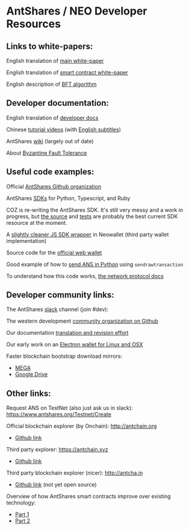 # AntShares / NEO Developer Resources
 
## Links to white-papers:
English translation of [main white-paper](http://docs.antshares.org/en-us/white-paper.html)

English translation of [smart contract white-paper](http://docs.antshares.org/en-us/sc/white-paper.html)

English description of [BFT algorithm](https://www.antshares.org/Files/A8A0E2.pdf)
 
## Developer documentation:
English translation of [developer docs](http://docs.antshares.org/en-us/index.html)

Chinese [tutorial videos](https://www.antshares.org/School) (with [English subtitles](https://www.youtube.com/playlist?list=PLH5FKiukNRU5SHWk9L6qPwRhMeHsiKL2T))

AntShares [wiki](https://github.com/AntShares/AntShares/wiki) (largely out of date)

About [Byzantine Fault Tolerance](https://www.antshares.org/Files/A8A0E2.pdf)
 
## Useful code examples:
Official [AntShares Github organization](https://github.com/AntShares)

AntShares [SDKs](https://github.com/AntSharesSDK) for Python, Typescript, and Ruby

COZ is re-writing the AntShares SDK. It's still very messy and a work in progress, but [the source](https://github.com/CityOfZion/neo-wallet-js/blob/master/src/api.js) and [tests](https://github.com/CityOfZion/neo-wallet-js/blob/master/tests/index.js) are probably the best current SDK resource at the moment. 

A [slightly cleaner JS SDK wrapper](https://github.com/neochainio/neowallet/blob/master/js/wallet.js) in Neowallet (third party wallet implementation)

Source code for the [official web wallet](https://github.com/AntShares/AntSharesApp/tree/master/AntSharesApp/www)

Good example of how to [send ANS in Python](https://github.com/AntSharesSDK/antshares-python/blob/master/sdk/AntShares/Wallets/Wallet.py) using `sendrawtransaction`

To understand how this code works, [the network protocol docs](http://docs.antshares.org/en-us/node/network-protocol.html)
 
## Developer community links:
The AntShares [slack](https://antshares-slack.herokuapp.com/) channel (join #dev):

The western development [community organization on Github](https://github.com/CityOfZion)

Our documentation [translation and revision effort](https://github.com/CityOfZion/docs)

Our early work on an [Electron wallet for Linux and OSX](https://github.com/CityOfZion/neo-electron-wallet)

Faster blockchain bootstrap download mirrors: 
  + [MEGA](https://mega.nz/#!kKx2VKDC!xUBW1bdNfJ5Dr81plIkyl6NraXkoYvb9eehW3Z8zme8)
  + [Google Drive](https://drive.google.com/file/d/0B902ABEfKU8YRHBzd05wNm1SRGM/view)
 
## Other links:

Request ANS on TestNet (also just ask us in slack): https://www.antshares.org/Testnet/Create

Official blockchain explorer (by Onchain): http://antchain.org

  + [Github link](https://github.com/antchain)
  
Third party explorer:  https://antchain.xyz

  + [Github link](https://github.com/lcux/antchain.xyz)

Third party blockchain explorer (nicer): http://antcha.in

  + [Github link](https://github.com/AlexChien/antcha.in) (not yet open source)
  
Overview of how AntShares smart contracts improve over existing technology:

  + [Part 1](https://themerkle.com/reconstructing-smart-contracts-part-1/)
  + [Part 2](https://themerkle.com/reconstructing-smart-contracts-part-ii-parallel-universes-and-unlimited-scalability/)
 
